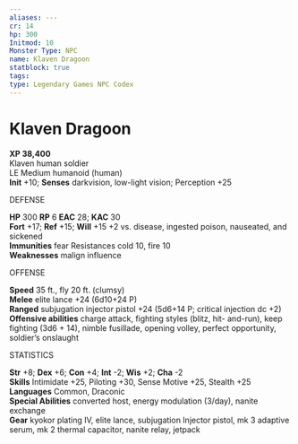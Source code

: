 ```yaml
---
aliases: ---
cr: 14
hp: 300
Initmod: 10
Monster Type: NPC
name: Klaven Dragoon
statblock: true
tags: 
type: Legendary Games NPC Codex
---
```


# Klaven Dragoon

**XP 38,400**  
Klaven human soldier  
LE Medium humanoid (human)  
**Init** +10; **Senses** darkvision, low-light vision; Perception +25

DEFENSE

**HP** 300 **RP** 6 **EAC** 28; **KAC** 30  
**Fort** +17; **Ref** +15; **Will** +15 +2 vs. disease, ingested poison, nauseated, and sickened  
**Immunities** fear Resistances cold 10, fire 10  
**Weaknesses** malign influence

OFFENSE

**Speed** 35 ft., fly 20 ft. (clumsy)  
**Melee** elite lance +24 (6d10+24 P)  
**Ranged** subjugation injector pistol +24 (5d6+14 P; critical injection dc +2)  
**Offensive abilities** charge attack, fighting styles (blitz, hit- and-run), keep fighting (3d6 + 14), nimble fusillade, opening volley, perfect opportunity, soldier’s onslaught

STATISTICS

**Str** +8; **Dex** +6; **Con** +4; **Int** -2; **Wis** +2; **Cha** -2  
**Skills** Intimidate +25, Piloting +30, Sense Motive +25, Stealth +25  
**Languages** Common, Draconic  
**Special Abilities** converted host, energy modulation (3/day), nanite exchange  
**Gear** kyokor plating IV, elite lance, subjugation Injector pistol, mk 3 adaptive serum, mk 2 thermal capacitor, nanite relay, jetpack
